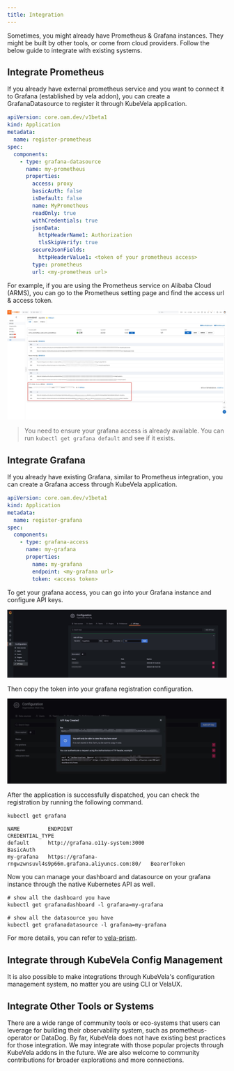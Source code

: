 ```yaml
---
title: Integration
---
```


Sometimes, you might already have Prometheus & Grafana instances. They might be built by other tools, or come from cloud providers. Follow the below guide to integrate with existing systems.

## Integrate Prometheus

If you already have external prometheus service and you want to connect it to Grafana (established by vela addon), you can create a GrafanaDatasource to register it through KubeVela application.

```yaml
apiVersion: core.oam.dev/v1beta1
kind: Application
metadata:
  name: register-prometheus
spec:
  components:
    - type: grafana-datasource
      name: my-prometheus
      properties:
        access: proxy
        basicAuth: false
        isDefault: false
        name: MyPrometheus
        readOnly: true
        withCredentials: true
        jsonData:
          httpHeaderName1: Authorization
          tlsSkipVerify: true
        secureJsonFields:
          httpHeaderValue1: <token of your prometheus access>
        type: prometheus
        url: <my-prometheus url>
```

For example, if you are using the Prometheus service on Alibaba Cloud (ARMS), you can go to the Prometheus setting page and find the access url & access token.

![arms-prometheus](../../../resources/arms-prometheus.jpg)

> You need to ensure your grafana access is already available. You can run `kubectl get grafana default` and see if it exists.

## Integrate Grafana

If you already have existing Grafana, similar to Prometheus integration, you can create a Grafana access through KubeVela application.

```yaml
apiVersion: core.oam.dev/v1beta1
kind: Application
metadata:
  name: register-grafana
spec:
  components:
    - type: grafana-access
      name: my-grafana
      properties:
        name: my-grafana
        endpoint: <my-grafana url>
        token: <access token>
```

To get your grafana access, you can go into your Grafana instance and configure API keys.

![grafana-apikeys](../../../resources/grafana-apikeys.jpg)

Then copy the token into your grafana registration configuration.

![grafana-added-apikeys](../../../resources/grafana-added-apikeys.jpg)

After the application is successfully dispatched, you can check the registration by running the following command.

```shell
kubectl get grafana
```
```shell
NAME         ENDPOINT                                                      CREDENTIAL_TYPE
default      http://grafana.o11y-system:3000                               BasicAuth
my-grafana   https://grafana-rngwzwnsuvl4s9p66m.grafana.aliyuncs.com:80/   BearerToken
```

Now you can manage your dashboard and datasource on your grafana instance through the native Kubernetes API as well.

```shell
# show all the dashboard you have
kubectl get grafanadashboard -l grafana=my-grafana
```
```shell
# show all the datasource you have
kubectl get grafanadatasource -l grafana=my-grafana
```

For more details, you can refer to [vela-prism](https://github.com/kubevela/prism#grafana-related-apis).

## Integrate through KubeVela Config Management

It is also possible to make integrations through KubeVela's configuration management system, no matter you are using CLI or VelaUX.

## Integrate Other Tools or Systems

There are a wide range of community tools or eco-systems that users can leverage for building their observability system, such as prometheus-operator or DataDog. By far, KubeVela does not have existing best practices for those integration. We may integrate with those popular projects through KubeVela addons in the future. We are also welcome to community contributions for broader explorations and more connections.